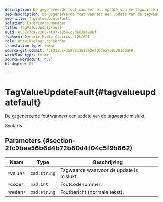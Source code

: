 ```yaml
---
description: De gegenereerde fout wanneer een update van de tagwaarde mislukt.
seo-description: De gegenereerde fout wanneer een update van de tagwaarde mislukt.
seo-title: TagValueUpdateFault
solution: Experience Manager
title: TagValueUpdateFault
uuid: e557c7da-2366-4f97-a354-c2d603aa996f
feature: Dynamic Media Classic, SDK/API
role: Ontwikkelaar,beheerder
translation-type: tm+mt
source-git-commit: 469d1a5c43a972116a8a2efb0de5708800130a99
workflow-type: tm+mt
source-wordcount: '58'
ht-degree: 0%

---
```



# TagValueUpdateFault{#tagvalueupdatefault}

De gegenereerde fout wanneer een update van de tagwaarde mislukt.

Syntaxis

## Parameters {#section-2fc9bea56b6d4b72b80d4f04c5f9b862}

| Naam | Type | Beschrijving |
|---|---|---|
| `*`value`*` | `xsd:string` | Tagwaarde waarvoor de update is mislukt. |
| `*`code`*` | `xsd:int` | Foutcodenummer. |
| `*`reden`*` | `xsd:string` | Foutbericht (normale tekst). |


